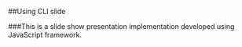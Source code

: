 ##Using CLI slide

###This is a slide show presentation implementation developed using JavaScript framework.
